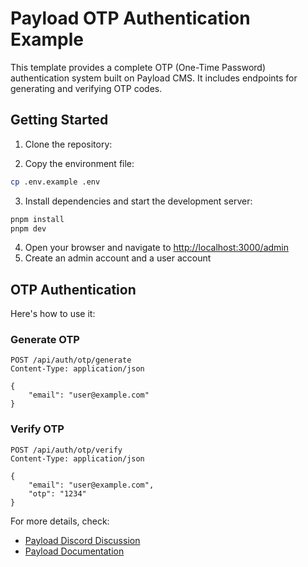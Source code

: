 # Payload OTP Authentication Example 

This template provides a complete OTP (One-Time Password) authentication system built on Payload CMS. It includes endpoints for generating and verifying OTP codes.

## Getting Started

1. Clone the repository:

2. Copy the environment file:

```bash
cp .env.example .env
```

3. Install dependencies and start the development server:

```bash
pnpm install
pnpm dev
```

4. Open your browser and navigate to <http://localhost:3000/admin>
5. Create an admin account and a user account

## OTP Authentication

Here's how to use it:

### Generate OTP

```http
POST /api/auth/otp/generate
Content-Type: application/json

{
    "email": "user@example.com"
}
```

### Verify OTP

```http
POST /api/auth/otp/verify
Content-Type: application/json

{
    "email": "user@example.com",
    "otp": "1234"
}
```

For more details, check:

- [Payload Discord Discussion](https://discord.com/channels/967097582721572934/1306521342601855056)
- [Payload Documentation](https://payloadcms.com/docs)
